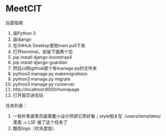 # MeetCIT

玩耍指南
1. 装Python 3
2. 装django
3. 在GitHub Desktop里把main pull下来
4. 打开terminal，安装下面两个包
5. pip install django-bootstrap4
6. pip install django-guardian
7. 然后cd到github那个有manage.py的文件夹
8. python3 manage.py makemigrations
9. python3 manage.py migrate
10. python3 manage.py runserver
11. http://localhost:8000/homepage
12. 打开首页进去玩

任务列表：
1. 一些朴素直男页面需要小设计师把它弄好看；style相关在`./users/templates/里面
  :> LSF 接了这个任务了
2. 酷炫logo（优先度低）
